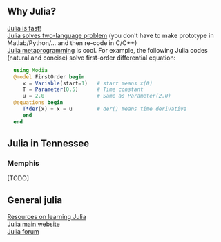 ## Why Julia?
[Julia is fast!](https://julialang.org/benchmarks/)  
[Julia solves two-language problem](https://www.nature.com/articles/d41586-019-02310-3)
(you don't have to make prototype in Matlab/Python/... and then re-code in C/C++)  
[Julia metaprogramming](https://docs.julialang.org/en/v1/manual/metaprogramming/) is cool. For example, the following Julia codes (natural and concise) solve first-order differential equation:
```julia
  using Modia
  @model FirstOrder begin
     x = Variable(start=1)   # start means x(0)
     T = Parameter(0.5)      # Time constant
     u = 2.0                 # Same as Parameter(2.0)
  @equations begin
     T*der(x) + x = u        # der() means time derivative
     end
  end
```

## Julia in Tennessee
### Memphis
[TODO]

## General julia
[Resources on learning Julia](https://julialang.org/learning/)  
[Julia main website](https://julialang.org/)  
[Julia forum](https://discourse.julialang.org/)  
